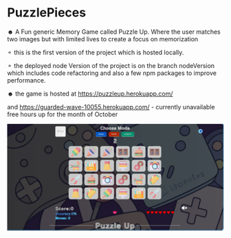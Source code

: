 # PuzzlePieces
☻ A Fun generic Memory Game called Puzzle Up. Where the user matches two images but with limited lives to create a focus on memorization 

⚬ this is the first version of the project which is hosted locally.

⚬ the deployed node Version of the project is on the branch nodeVersion which includes code refactoring and also a few npm packages to improve performance.
 
☻ the game is hosted at https://puzzleup.herokuapp.com/

and
https://guarded-wave-10055.herokuapp.com/   - currently unavailable free hours up for the month of October


<a href="https://guarded-wave-10055.herokuapp.com/"><img src="./puzzle.png" /><a/>
